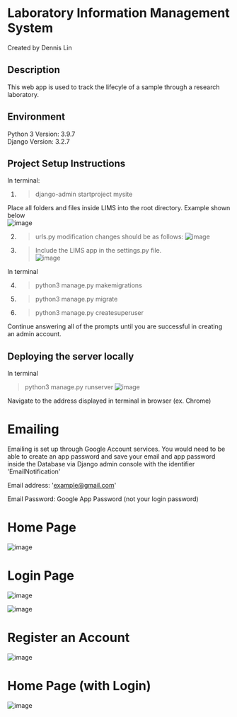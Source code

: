 # Laboratory Information Management System <br>
Created by Dennis Lin <br>

## Description <br>
This web app is used to track the lifecyle of a sample through a research laboratory.

## Environment <br>
Python 3 Version: 3.9.7 <br>
Django Version: 3.2.7

## Project Setup Instructions <br>
In terminal: <br>
1. > django-admin startproject mysite

Place all folders and files inside LIMS into the root directory. Example shown below <br>
![image](https://user-images.githubusercontent.com/48298105/142499446-15ea4ebe-b686-4ce4-bd36-07d0343a3b1d.png)

2. > urls.py modification changes should be as follows:
![image](https://user-images.githubusercontent.com/48298105/142498476-9b13b3fb-d7f2-426d-89b9-f928dd7c5906.png)

3. > Include the LIMS app in the settings.py file. <br>
![image](https://user-images.githubusercontent.com/48298105/142498675-eaa7ae17-cecf-471f-8389-7b08e5085bae.png)

In terminal <br>

4. > python3 manage.py makemigrations <br>
5. > python3 manage.py migrate
6. > python3 manage.py createsuperuser 

Continue answering all of the prompts until you are successful in creating an admin account.

## Deploying the server locally
In terminal

> python3 manage.py runserver
![image](https://user-images.githubusercontent.com/48298105/142499744-56b282ad-00e5-4bdc-a81b-6b578dd4dfc4.png)

Navigate to the address displayed in terminal in browser (ex. Chrome)

# Emailing

Emailing is set up through Google Account services. You would need to be able to create an app password and save your email and app password inside the Database via Django admin console with the identifier 'EmailNotification'

Email address: 'example@gmail.com'

Email Password: Google App Password (not your login password)

# Home Page
![image](https://user-images.githubusercontent.com/48298105/150206002-7d973298-0634-463b-aabc-5b3c2c121c05.png)

# Login Page
![image](https://user-images.githubusercontent.com/48298105/150206080-a45f8cb5-7e08-43b1-b110-794f060bfaf5.png)

![image](https://user-images.githubusercontent.com/48298105/150206146-99b6ed9f-b122-469a-8e95-0abdbf2c568f.png)

# Register an Account
![image](https://user-images.githubusercontent.com/48298105/150206211-193ddec7-3e3d-4ed1-9be1-eceb992b8882.png)

# Home Page (with Login)
![image](https://user-images.githubusercontent.com/48298105/150206287-4558de81-2a6f-4fa3-a711-c7c5a58e693d.png)

